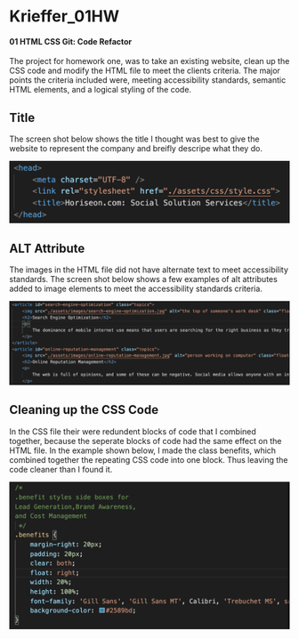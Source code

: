 # Krieffer_01HW
#### 01 HTML CSS Git: Code Refactor
The project for homework one, was to take an existing website, clean up the CSS code and modify the HTML file to meet the clients criteria. The major points the criteria included were, meeting accessibility standards, semantic HTML elements, and a logical styling of the code.  

## Title
The screen shot below shows the title I thought was best to give the website to represent the company and breifly descripe what they do.
 
![alt text](https://github.com/Krieffer21/Krieffer_01HW/raw/master/02-Homework/screen_shots/title.png)

## ALT Attribute
The images in the HTML file did not have alternate text to meet accessibility standards. The screen shot below shows a few examples of alt attributes added to image elements to meet the accessibility standards criteria. 
 
![alt text](https://github.com/Krieffer21/Krieffer_01HW/raw/master/02-Homework/screen_shots/alt.png)

## Cleaning up the CSS Code
In the CSS file their were redundent blocks of code that I combined together, because the seperate blocks of code had the same effect on the HTML file. In the example shown below, I made the class benefits, which combined together the repeating CSS code into one block. Thus leaving the code cleaner than I found it. 

![alt text](https://github.com/Krieffer21/Krieffer_01HW/raw/master/02-Homework/screen_shots/benefits.png)


